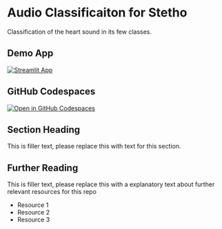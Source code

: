 # Audio Classificaiton for Stetho

Classification of the heart sound in its few classes.

## Demo App

[![Streamlit App](https://static.streamlit.io/badges/streamlit_badge_black_white.svg)](https://audio-classification-app.streamlit.app/)

## GitHub Codespaces

[![Open in GitHub Codespaces](https://github.com/codespaces/badge.svg)](https://codespaces.new/streamlit/app-starter-kit?quickstart=1)

## Section Heading

This is filler text, please replace this with text for this section.

## Further Reading

This is filler text, please replace this with a explanatory text about further relevant resources for this repo
- Resource 1
- Resource 2
- Resource 3
